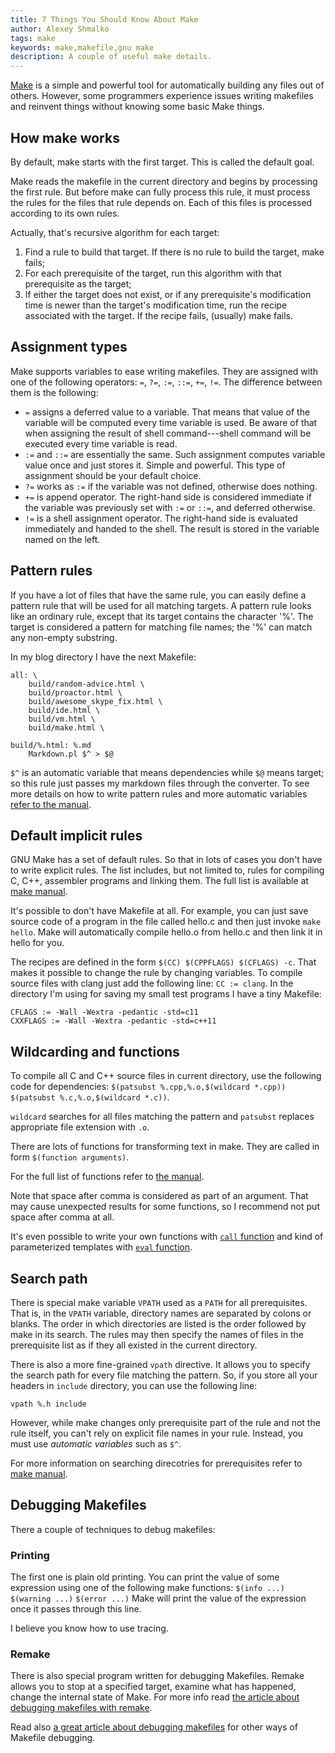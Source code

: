 ```yaml
---
title: 7 Things You Should Know About Make
author: Alexey Shmalko
tags: make
keywords: make,makefile,gnu make
description: A couple of useful make details.
---
```


[Make](http://en.wikipedia.org/wiki/Make_(software)) is a simple and powerful tool for automatically building any files out of others. However, some programmers experience issues writing makefiles and reinvent things without knowing some basic Make things.

<!--more-->

## How make works

By default, make starts with the first target. This is called the default goal.

Make reads the makefile in the current directory and begins by processing the first rule. But before make can fully process this rule, it must process the rules for the files that rule depends on. Each of this files is processed according to its own rules.

Actually, that's recursive algorithm for each target:

1. Find a rule to build that target. If there is no rule to build the target, make fails;
2. For each prerequisite of the target, run this algorithm with that prerequisite as the target;
3. If either the target does not exist, or if any prerequisite's modification time is newer than the target's modification time, run the recipe associated with the target. If the recipe fails, (usually) make fails.

## Assignment types

Make supports variables to ease writing makefiles. They are assigned with one of the following operators: `=`, `?=`, `:=`, `::=`, `+=`, `!=`. The difference between them is the following:

* `=` assigns a deferred value to a variable. That means that value of the variable will be computed every time variable is used. Be aware of that when assigning the result of shell command---shell command will be executed every time variable is read.
* `:=` and `::=` are essentially the same. Such assignment computes variable value once and just stores it. Simple and powerful. This type of assignment should be your default choice.
* `?=` works as `:=` if the variable was not defined, otherwise does nothing.
* `+=` is append operator. The right-hand side is considered immediate if the variable was previously set with `:=` or `::=`, and deferred otherwise.
* `!=` is a shell assignment operator. The right-hand side is evaluated immediately and handed to the shell. The result is stored in the variable named on the left.

## Pattern rules

If you have a lot of files that have the same rule, you can easily define a pattern rule that will be used for all matching targets. A pattern rule looks like an ordinary rule, except that its target contains the character '%'. The target is considered a pattern for matching file names; the '%' can match any non-empty substring.

In my blog directory I have the next Makefile:

```make
all: \
    build/random-advice.html \
    build/proactor.html \
    build/awesome_skype_fix.html \
    build/ide.html \
    build/vm.html \
    build/make.html \

build/%.html: %.md
    Markdown.pl $^ > $@
```

`$^` is an automatic variable that means dependencies while `$@` means target; so this rule just passes my markdown files through the converter. To see more details on how to write pattern rules and more automatic variables [refer to the manual](http://www.gnu.org/software/make/manual/make.html#Pattern-Rules).

## Default implicit rules

GNU Make has a set of default rules. So that in lots of cases you don't have to write explicit rules. The list includes, but not limited to, rules for compiling C, C++, assembler programs and linking them. The full list is available at [make manual](https://www.gnu.org/software/make/manual/html_node/Catalogue-of-Rules.html).

It's possible to don't have Makefile at all. For example, you can just save source code of a program in the file called hello.c and then just invoke `make hello`. Make will automatically compile hello.o from hello.c and then link it in hello for you.

The recipes are defined in the form `$(CC) $(CPPFLAGS) $(CFLAGS) -c`. That makes it possible to change the rule by changing variables. To compile source files with clang just add the following line: `CC := clang`.
In the directory I'm using for saving my small test programs I have a tiny Makefile:

```make
CFLAGS := -Wall -Wextra -pedantic -std=c11
CXXFLAGS := -Wall -Wextra -pedantic -std=c++11
```

## Wildcarding and functions
To compile all C and C++ source files in current directory, use the following code for dependencies: `$(patsubst %.cpp,%.o,$(wildcard *.cpp)) $(patsubst %.c,%.o,$(wildcard *.c))`.

`wildcard` searches for all files matching the pattern and `patsubst` replaces appropriate file extension with `.o`.

There are lots of functions for transforming text in make. They are called in form `$(function arguments)`.

For the full list of functions refer to [the manual](http://www.gnu.org/software/make/manual/make.html#Functions).

Note that space after comma is considered as part of an argument. That may cause unexpected results for some functions, so I recommend not put space after comma at all.

It's even possible to write your own functions with [`call` function](http://www.gnu.org/software/make/manual/make.html#Call-Function) and kind of parameterized templates with [`eval` function](http://www.gnu.org/software/make/manual/make.html#Eval-Function).

## Search path
There is special make variable `VPATH` used as a `PATH` for all prerequisites. That is, in the `VPATH` variable, directory names are separated by colons or blanks. The order in which directories are listed is the order followed by make in its search. The rules may then specify the names of files in the prerequisite list as if they all existed in the current directory.

There is also a more fine-grained `vpath` directive. It allows you to specify the search path for every file matching the pattern. So, if you store all your headers in `include` directory, you can use the following line:
```make
vpath %.h include
```

However, while make changes only prerequisite part of the rule and not the rule itself, you can't rely on explicit file names in your rule. Instead, you must use _automatic variables_ such as `$^`.

For more information on searching direcotries for prerequisites refer to [make manual](http://www.gnu.org/software/make/manual/make.html#Directory-Search).

## Debugging Makefiles

There a couple of techniques to debug makefiles:

### Printing

The first one is plain old printing. You can print the value of some expression using one of the following make functions:
`$(info ...)` `$(warning ...)` `$(error ...)`
Make will print the value of the expression once it passes through this line.

I believe you know how to use tracing.

### Remake

There is also special program written for debugging Makefiles. Remake allows you to stop at a specified target, examine what has happened, change the internal state of Make. For more info read [the article about debugging makefiles with remake](https://www.usenix.org/legacy/event/lisa11/tech/full_papers/Bernstein.pdf).

Read also [a great article about debugging makefiles](http://www.drdobbs.com/tools/debugging-makefiles/197003338) for other ways of Makefile debugging.
